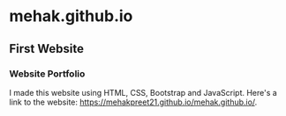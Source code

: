 # mehak.github.io
## First Website
### Website Portfolio
I made this website using HTML, CSS, Bootstrap and JavaScript.
Here's a link to the website: 
https://mehakpreet21.github.io/mehak.github.io/.
